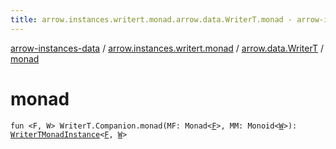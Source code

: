 ```yaml
---
title: arrow.instances.writert.monad.arrow.data.WriterT.monad - arrow-instances-data
---
```


[arrow-instances-data](../../index.html) / [arrow.instances.writert.monad](../index.html) / [arrow.data.WriterT](index.html) / [monad](./monad.html)

# monad

`fun <F, W> WriterT.Companion.monad(MF: Monad<`[`F`](monad.html#F)`>, MM: Monoid<`[`W`](monad.html#W)`>): `[`WriterTMonadInstance`](../../arrow.instances/-writer-t-monad-instance/index.html)`<`[`F`](monad.html#F)`, `[`W`](monad.html#W)`>`